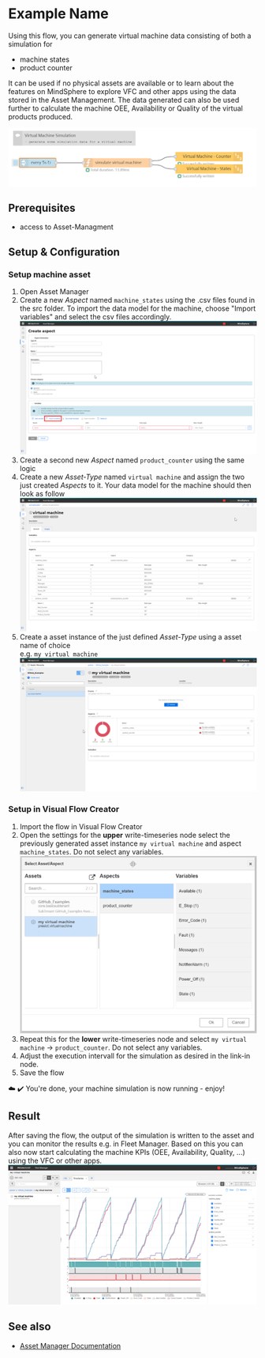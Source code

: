 # Example Name
Using this flow, you can generate virtual machine data consisting of both a simulation for 
- machine states
- product counter

It can be used if no physical assets are available or to learn about the features on MindSphere to explore VFC and other apps using the data stored in the Asset Management. The data generated can also be used further to calculate the machine OEE, Availability or Quality of the virtual products produced. 

![image](./doc/virtualMachineSimulator.png)

## Prerequisites
- access to Asset-Managment 

## Setup & Configuration
### Setup machine asset
1. Open Asset Manager 
2. Create a new *Aspect* named `machine_states` using the .csv files found in the src folder. To import the data model for the machine, choose "Import variables" and select the csv files accordingly. 
    ![image](./doc/Asset_Manager_Import_Aspect.png)
3. Create a second new *Aspect* named `product_counter` using the same logic
4. Create a new *Asset-Type* named `virtual machine` and assign the two just created *Aspects* to it. Your data model for the machine should then look as follow 
![image](./doc/Asset_Manager_AssetType_virtualMachine.png)
5. Create a asset instance of the just defined *Asset-Type* using a asset name of choice  
e.g. `my virtual machine`
![image](./doc/Asset_Manager_AssetInstance.png)

### Setup in Visual Flow Creator
1. Import the flow in Visual Flow Creator
2. Open the settings for the **upper** write-timeseries node select the previously generated asset instance `my virtual machine` and aspect `machine_states`. Do not select any variables. 
    ![image](./doc/VFC_setup_Asset-Aspect.png)
4. Repeat this for the **lower** write-timeseries node and select `my virtual machine` -> `product_counter`. Do not select any variables.  
5. Adjust the execution intervall for the simulation as desired in the link-in node.
6. Save the flow 

:cloud: :heavy_check_mark: You're done, your machine simulation is now running - enjoy!


## Result
After saving the flow, the output of the simulation is written to the asset and you can monitor the results e.g. in Fleet Manager. Based on this you can also now start calculating the machine KPIs (OEE, Availability, Quality, ...) using the VFC or other apps. 
![image](./doc/FleetManager_Results.png)

## See also
- [Asset Manager Documentation](https://documentation.mindsphere.io/resources/html/asset-manager/en-US/index.html)








